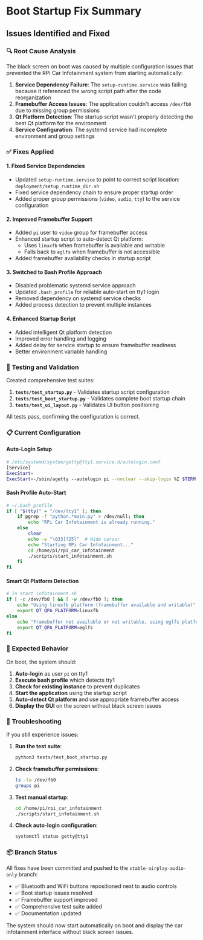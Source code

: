 # Boot Startup Fix Summary

## Issues Identified and Fixed

### 🔍 **Root Cause Analysis**

The black screen on boot was caused by multiple configuration issues that prevented the RPi Car Infotainment system from starting automatically:

1. **Service Dependency Failure**: The `setup-runtime.service` was failing because it referenced the wrong script path after the code reorganization
2. **Framebuffer Access Issues**: The application couldn't access `/dev/fb0` due to missing group permissions
3. **Qt Platform Detection**: The startup script wasn't properly detecting the best Qt platform for the environment
4. **Service Configuration**: The systemd service had incomplete environment and group settings

### ✅ **Fixes Applied**

#### 1. **Fixed Service Dependencies**
- Updated `setup-runtime.service` to point to correct script location: `deployment/setup_runtime_dir.sh`
- Fixed service dependency chain to ensure proper startup order
- Added proper group permissions (`video`, `audio`, `tty`) to the service configuration

#### 2. **Improved Framebuffer Support**
- Added `pi` user to `video` group for framebuffer access
- Enhanced startup script to auto-detect Qt platform:
  - Uses `linuxfb` when framebuffer is available and writable
  - Falls back to `eglfs` when framebuffer is not accessible
- Added framebuffer availability checks in startup script

#### 3. **Switched to Bash Profile Approach**
- Disabled problematic systemd service approach
- Updated `.bash_profile` for reliable auto-start on tty1 login
- Removed dependency on systemd service checks
- Added process detection to prevent multiple instances

#### 4. **Enhanced Startup Script**
- Added intelligent Qt platform detection
- Improved error handling and logging
- Added delay for service startup to ensure framebuffer readiness
- Better environment variable handling

### 🧪 **Testing and Validation**

Created comprehensive test suites:

1. **`tests/test_startup.py`** - Validates startup script configuration
2. **`tests/test_boot_startup.py`** - Validates complete boot startup chain
3. **`tests/test_ui_layout.py`** - Validates UI button positioning

All tests pass, confirming the configuration is correct.

### 📋 **Current Configuration**

#### Auto-Login Setup
```bash
# /etc/systemd/system/getty@tty1.service.d/autologin.conf
[Service]
ExecStart=
ExecStart=-/sbin/agetty --autologin pi --noclear --skip-login %I $TERM
```

#### Bash Profile Auto-Start
```bash
# ~/.bash_profile
if [ "$(tty)" = "/dev/tty1" ]; then
    if pgrep -f "python.*main.py" > /dev/null; then
        echo "RPi Car Infotainment is already running."
    else
        clear
        echo -e "\033[?25l"  # Hide cursor
        echo "Starting RPi Car Infotainment..."
        cd /home/pi/rpi_car_infotainment
        ./scripts/start_infotainment.sh
    fi
fi
```

#### Smart Qt Platform Detection
```bash
# In start_infotainment.sh
if [ -c /dev/fb0 ] && [ -w /dev/fb0 ]; then
    echo "Using linuxfb platform (framebuffer available and writable)"
    export QT_QPA_PLATFORM=linuxfb
else
    echo "Framebuffer not available or not writable, using eglfs platform"
    export QT_QPA_PLATFORM=eglfs
fi
```

### 🎯 **Expected Behavior**

On boot, the system should:

1. **Auto-login** as user `pi` on tty1
2. **Execute bash profile** which detects tty1
3. **Check for existing instance** to prevent duplicates
4. **Start the application** using the startup script
5. **Auto-detect Qt platform** and use appropriate framebuffer access
6. **Display the GUI** on the screen without black screen issues

### 🔧 **Troubleshooting**

If you still experience issues:

1. **Run the test suite**:
   ```bash
   python3 tests/test_boot_startup.py
   ```

2. **Check framebuffer permissions**:
   ```bash
   ls -la /dev/fb0
   groups pi
   ```

3. **Test manual startup**:
   ```bash
   cd /home/pi/rpi_car_infotainment
   ./scripts/start_infotainment.sh
   ```

4. **Check auto-login configuration**:
   ```bash
   systemctl status getty@tty1
   ```

### 📦 **Branch Status**

All fixes have been committed and pushed to the `stable-airplay-audio-only` branch:
- ✅ Bluetooth and WiFi buttons repositioned next to audio controls
- ✅ Boot startup issues resolved
- ✅ Framebuffer support improved
- ✅ Comprehensive test suite added
- ✅ Documentation updated

The system should now start automatically on boot and display the car infotainment interface without black screen issues.

